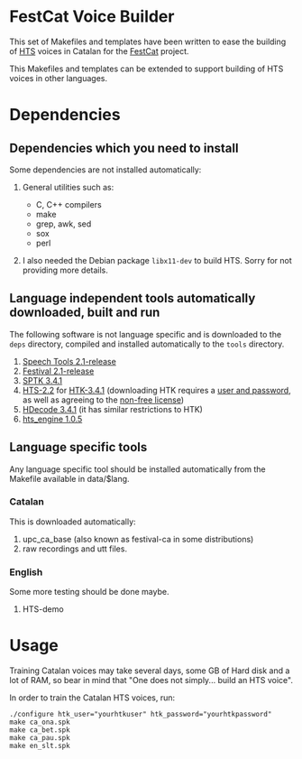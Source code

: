 # FestCat Voice Builder

This set of Makefiles and templates have been written to ease the building 
of [HTS](http://hts.sp.nitech.ac.jp/) voices in Catalan for the [FestCat](http://www.talp.cat/festcat) project.

This Makefiles and templates can be extended to support building of HTS voices 
in other languages.

# Dependencies


## Dependencies which you need to install

Some dependencies are not installed automatically:

1. General utilities such as:
   - C, C++ compilers
   - make
   - grep, awk, sed
   - sox
   - perl

2. I also needed the Debian package `libx11-dev` to build HTS. Sorry for not providing more details.

## Language independent tools automatically downloaded, built and run

The following software is not language specific and is downloaded to the `deps` directory, 
compiled and installed automatically to the `tools` directory.

1. [Speech Tools 2.1-release](http://www.cstr.ed.ac.uk/projects/festival/download.html)
2. [Festival 2.1-release](http://www.cstr.ed.ac.uk/projects/festival/download.html)
3. [SPTK 3.4.1](http://sourceforge.net/projects/sp-tk)
4. [HTS-2.2](http://hts.sp.nitech.ac.jp/) for [HTK-3.4.1](http://htk.eng.cam.ac.uk/) (downloading HTK requires a [user and password](http://htk.eng.cam.ac.uk/register.shtml), as well as agreeing to the [non-free license](http://htk.eng.cam.ac.uk/docs/license.shtml))
5. [HDecode 3.4.1](http://htk.eng.cam.ac.uk/) (it has similar restrictions to HTK)
6. [hts_engine 1.0.5](http://sourceforge.net/projects/hts-engine)


## Language specific tools

Any language specific tool should be installed automatically from the Makefile available in
data/$lang.

### Catalan

This is downloaded automatically:

1. upc_ca_base (also known as festival-ca in some distributions)
2. raw recordings and utt files.

### English

Some more testing should be done maybe.

1. HTS-demo

# Usage

Training Catalan voices may take several days, some GB of Hard disk and a lot of RAM,
so bear in mind that "One does not simply... build an HTS voice".

In order to train the Catalan HTS voices, run:

    ./configure htk_user="yourhtkuser" htk_password="yourhtkpassword"
    make ca_ona.spk
    make ca_bet.spk
    make ca_pau.spk
    make en_slt.spk

